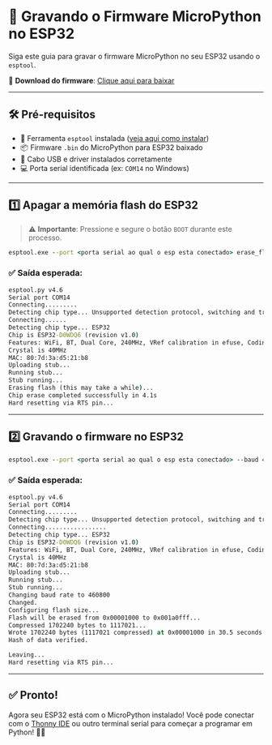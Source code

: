# 🚀 Gravando o Firmware MicroPython no ESP32

Siga este guia para gravar o firmware MicroPython no seu ESP32 usando o `esptool`.

🔗 **Download do firmware**: [Clique aqui para baixar](https://micropython.org/download/ESP32_GENERIC/)

---

## 🛠️ Pré-requisitos

* 🔧 Ferramenta `esptool` instalada ([veja aqui como instalar](https://github.com/espressif/esptool))
* 📦 Firmware `.bin` do MicroPython para ESP32 baixado
* 🧰 Cabo USB e driver instalados corretamente
* 💻 Porta serial identificada (ex: `COM14` no Windows)

---

## 1️⃣ Apagar a memória flash do ESP32

> ⚠️ **Importante**: Pressione e segure o botão `BOOT` durante este processo.

```cmd
esptool.exe --port <porta serial ao qual o esp esta conectado> erase_flash
```

### ✅ Saída esperada:

```cmd
esptool.py v4.6
Serial port COM14
Connecting.........
Detecting chip type... Unsupported detection protocol, switching and trying again...
Connecting......
Detecting chip type... ESP32
Chip is ESP32-D0WDQ6 (revision v1.0)
Features: WiFi, BT, Dual Core, 240MHz, VRef calibration in efuse, Coding Scheme None
Crystal is 40MHz
MAC: 80:7d:3a:d5:21:b8
Uploading stub...
Running stub...
Stub running...
Erasing flash (this may take a while)...
Chip erase completed successfully in 4.1s
Hard resetting via RTS pin...
```

---

## 2️⃣ Gravando o firmware no ESP32

```cmd
esptool.exe --port <porta serial ao qual o esp esta conectado> --baud 460800 write_flash 0x1000 <caminho do arquivo binario do firmware>
```

### ✅ Saída esperada:

```cmd
esptool.py v4.6
Serial port COM14
Connecting.........
Detecting chip type... Unsupported detection protocol, switching and trying again...
Connecting.................
Detecting chip type... ESP32
Chip is ESP32-D0WDQ6 (revision v1.0)
Features: WiFi, BT, Dual Core, 240MHz, VRef calibration in efuse, Coding Scheme None
Crystal is 40MHz
MAC: 80:7d:3a:d5:21:b8
Uploading stub...
Running stub...
Stub running...
Changing baud rate to 460800
Changed.
Configuring flash size...
Flash will be erased from 0x00001000 to 0x001a0fff...
Compressed 1702240 bytes to 1117021...
Wrote 1702240 bytes (1117021 compressed) at 0x00001000 in 30.5 seconds (effective 446.8 kbit/s)...
Hash of data verified.

Leaving...
Hard resetting via RTS pin...
```

---

## ✅ Pronto!

Agora seu ESP32 está com o MicroPython instalado! Você pode conectar com o [Thonny IDE](https://thonny.org/) ou outro terminal serial para começar a programar em Python! 🐍✨
